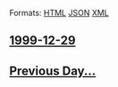 
Formats: [HTML](1999/12/29/index.html)  [JSON](1999/12/29/index.json)  [XML](1999/12/29/index.xml)  

## [1999-12-29](/news/1999/12/29/index.md)

## [Previous Day...](/news/1999/12/28/index.md)

